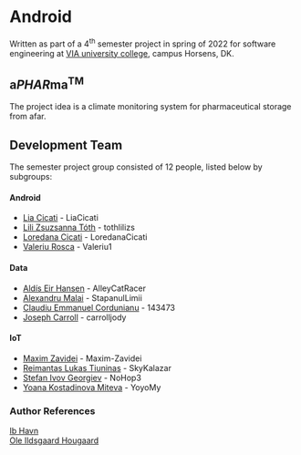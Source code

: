 # Android
Written as part of a 4<sup>th</sup> semester project in spring of 2022 for software engineering at [VIA university college](https://via.dk), campus Horsens, DK.

## a*PHAR*ma<sup>TM</sup>
The project idea is a climate monitoring system for pharmaceutical storage from afar.

## Development Team
The semester project group consisted of 12 people, listed below by subgroups:

#### Android
- [Lia Cicati](https://github.com/LiaCicati) - LiaCicati  
- [Lili Zsuzsanna Tóth](https://github.com/tothlilizs) - tothlilizs  
- [Loredana Cicati](https://github.com/LoredanaCicati) - LoredanaCicati  
- [Valeriu Rosca](https://github.com/Valeriu1) - Valeriu1  

#### Data
- [Aldís Eir Hansen](https://github.com/AlleyCatRacer) - AlleyCatRacer  
- [Alexandru Malai](https://github.com/StapanulLumii) - StapanulLimii  
- [Claudiu Emmanuel Cordunianu](https://github.com/143473) - 143473  
- [Joseph Carroll](https://github.com/carrolljody) - carrolljody  

#### IoT
- [Maxim Zavidei](https://github.com/Maxim-Zavidei) - Maxim-Zavidei  
- [Reimantas Lukas Tiuninas](https://github.com/SkyKalazar) - SkyKalazar  
- [Stefan Ivov Georgiev](https://github.com/NoHop3) - NoHop3  
- [Yoana Kostadinova Miteva](https://github.com/YoyoMy) - YoyoMy  


### Author References
[Ib Havn](https://github.com/ihavn)  
[Ole Ildsgaard Hougaard](https://github.com/olehougaard)
